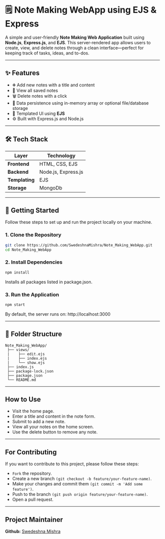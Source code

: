 # 🗒️ Note Making WebApp using EJS & Express

A simple and user-friendly **Note Making Web Application** built using **Node.js**, **Express.js**, and **EJS**. This server-rendered app allows users to create, view, and delete notes through a clean interface—perfect for keeping track of tasks, ideas, and to-dos.


---


## ✨ Features

- ➕ Add new notes with a title and content
- 📄 View all saved notes
- 🗑️ Delete notes with a click
- 💾 Data persistence using in-memory array or optional file/database storage
- 🎨 Templated UI using **EJS**
- ⚙️ Built with Express.js and Node.js


---


## 🛠️ Tech Stack

| Layer         | Technology        |
|---------------|-------------------|
| **Frontend**  | HTML, CSS, EJS     |
| **Backend**   | Node.js, Express.js |
| **Templating**| EJS |
| **Storage**   | MongoDb |


---


## 🚀 Getting Started

Follow these steps to set up and run the project locally on your machine.

### 1. Clone the Repository

```bash
git clone https://github.com/SwedeshnaMishra/Note_Making_WebApp.git
cd Note_Making_WebApp
```
### 2. Install Dependencies

```bash
npm install
```
Installs all packages listed in package.json.

### 3. Run the Application

```bash
npm start
```
By default, the server runs on: http://localhost:3000


---


## 📁 Folder Structure

```
Note_Making_WebApp/
 ├── views/                
 |    ├── edit.ejs              
 |    ├── index.ejs             
 |    └── show.ejs              
 ├── index.js         
 ├── package-lock.json
 ├── package.json            
 └── README.md            
```

---

## How to Use 
- Visit the home page.
- Enter a title and content in the note form.
- Submit to add a new note.
- View all your notes on the home screen.
- Use the delete button to remove any note.


---


## For Contributing
If you want to contribute to this project, please follow these steps:
- `Fork` the repository.
- Create a new branch `(git checkout -b feature/your-feature-name)`.
- Make your changes and commit them `(git commit -m 'Add some feature')`.
- Push to the branch `(git push origin feature/your-feature-name)`.
- Open a pull request.


---


## Project Maintainer
**Github:** [Swedeshna Mishra](https://github.com/SwedeshnaMishra)
